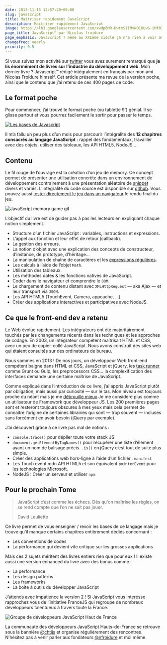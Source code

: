 ```yaml
---
date: 2013-11-15 12:57:20+00:00
slug: javascript
title: Maitriser rapidement JavaScript
description: Maitriser rapidement JavaScript
image: https://lh3.googleusercontent.com/xwdp6MR-DwtmSiIMvNO1UUwG-iMf07q8aB84YmjOXkaqzR83_L2CBLzOFXwTXe9u0n01ds3Nzjen-VCVkBs5mhEMX29TIHIb2uuWYsBLbaxFsCrfTu2zginOrn4YixqrDT-kVox-FTpVpSbtq7b1PjLe-7hzbHUYo1_ycD1KZHDx2OrTGpTu0UI5Ge5ObCvD9NBj1fb5QE_Ld_u1Px94rs_VdqTqUmIrdYWiEBYwDrcbtSekJ_UaQOoSEZKE509S3_ANep0f84eJfRinSq8pusauOjQV_ZdBI65TMJFiFMydr1MLx8i-ENDxunGtp9ILMUnko2TY2eiAGFMkfYM4D1o0g5io9HA8m0PBDa9TiTrLL8VU_9jglg2NJjASNxyOWnk6zFwyUJtCURtlJSVA4SHXOfaG7HGAXvgPlM3yUFEOLZzoYYw2XdSDWH4QqYr8MdSAbCPe_ZdsDdjwspyfgzCILZlZFlzgU8oNxMc0Vk-t70K3u-HNYKRVsKwcABGQPeY-2BsfALtEnycwVf5kysX4yLDEj8B3gL5SyTMXRD-RNsznAzzMHT5GcXG1eUiSXKL4M18kFkxX0iLoGjE3kFJVnPA3bcn100pQ2PYejZDqosUA=w1024-h512-no
page_title: JavaScript™ par Nicolas froidure
page_emphasis: JavaScript ? même au XXIème siècle ça n’a rien à voir avec Java ou J2EE
changefreq: yearly
priority: 0.5
---
```


Si vous suivez mon activité sur [twitter](https://twitter.com/_flexbox) vous avez surement remarqué que __je lis énormément de livres sur l’industrie du développement web__. Mon dernier livre ? Javascript™ rédigé intégralement en français par mon ami Nicolas Froidure himself.
Cet article présente ma revue de la version poche, ainsi que le contenu que j’ai retenu de ces 400 pages de code.

## Le format poche

Pour commencer, j’ai trouvé le format poche (ou tablette 9') génial. Il se glisse partout et vous pourrez facilement le sortir pour passer le temps.

[![Les bases de Javascript](front/books/nicolas-froidure-js.jpg?raw=true)](http://amzn.to/2d9AhoS)

Il m’a fallu un peu plus d’un mois pour parcourir l’intégralité des __12 chapitres consacrés au langage JavaScript__ : rappel des fondamentaux, travailler avec des objets, utiliser des tableaux, les API HTML5, NodeJS …

## Contenu

Le fil rouge de l’ouvrage est la création d’un jeu de memory. Ce concept permet de présenter une utilisation concrète dans un environnement de développement contrairement à une présentation aléatoire de [snippet](https://fr.wikipedia.org/wiki/Snippet) divers et variés. L’intégralité du code source est disponible sur [github](http://github.com/nfroidure). Vous pouvez aussi [tester directement le jeu dans un navigateur](http://memory.insertafter.com) le rendu final du jeu.


![JavaScript memory game gif](https://lh3.googleusercontent.com/GPq4MRIV0re9VrGUKLHAUxpiCoaJZuDQZUrAxDgBiHIf1HH7olBkkE9XVil1tTnZf9j__fpfDgZ-4YYF9mDNVWs_PBGtIuaGbW0-hqnUhAv_ro67alhCKbRdbHb5czJAtCq8mCC_tZWFUaASMyfInY8fgmOft9jsyKtyVd5nQYJSkml7SVHRpdHYD0RaNtbRPrUBu1e67ov5jNYmyfmcBCwRrI3lVnJKkAyygbjHvtnl4xb84BTVBgiAPw6mvAVa02Sg90j6km2MaXd67QEG8y8ozMjOTUTocH_3jSdfu6wyUYDewZUhSLvyMR_3G8228CY5vBZ6ubB_dApwDWhpsBukElpAlYU1IQKWs2ak-JPstLIrpC9xXC9H7Bzd-GJLsDSXuqvKmWONMeQFB9X8VjY80YSflmERZKMLg8o-j7CROKsohcPEf2t288urOyQez8VdSLBcQP94cx248F8JONWLUSh75Xx9hd9rPzWnHCqo-5EdznklQxU-M6Y4LMG_A0seswj5AIxpkiZctIHsBNyWQMe9JvcmkhU9HiAZhKOChOyCHth9GD9_Mk_IdefxgQSNm_Xx1sP29QKwQqcu5Tjt4XtordLyUb-6QmYua77cHccA=w593-h378-no)

L’objectif du livre est de guider pas à pas les lecteurs en expliquant chaque notion simplement.

- Structure d’un fichier JavaScript : variables, instructions et expressions.
- L’appel aux fonction et leur effet de retour (callback).
- La gestion des erreurs.
- La notion d’objet avec une explication des concepts de constructeur, d’instance, de prototype, d’héritage…
- La manipulation de chaîne de caractères et les [expressions régulières](http://leaverou.github.io/regexplained/).
- Les calculs à l’aide de l’objet `Math`.
- Utilisation des tableaux.
- Les méthodes dates & les fonctions natives de JavaScript.
- Coder dans le navigateur et comprendre le `DOM`.
- Le chargement de contenu distant avec `XMLHttpRequest` — aka Ajax — et leur transport via `JSON`.
- Les API HTML5 (TouchEvent, Camera, appcache, …)
- Créer des applications interactives et participatives avec NodeJS.

## Ce que le front-end dev a retenu

Le Web évolue rapidement. Les intégrateurs ont été majoritairement touchés par les changements récents dans les techniques et les approches de codage. En 2003, un intégrateur compétent maîtrisait HTML et CSS, avec un peu de copier-collé JavaScript. Nous avons construit des sites web qui étaient consultés sur des ordinateurs de bureau.

Nous sommes en 2013 ! De nos jours, un développeur Web front-end compétent baigne dans HTML et CSS, JavaScript et jQuery, les [task runner](https://www.anthedesign.fr/developpement-web/tasks-runner-developpeur-front/) comme Grunt ou Gulp, les preprocessors CSS… la complexification des interfaces demande une certaine maîtrise de JavaScript.

Comme expliqué dans l’introduction de ce livre, j’ai appris JavaScript plutôt par obligation, mais aussi par curiosité — sur le tas. Mon niveau est toujours proche du néant mais je me [débrouille mieux](http://flexbox.github.io/pokemon-breakpoint/) Je me considère plus comme un utilisateur de Framework que développeur JS. Les 200 premières pages sont et resteront toujours obscures à mes yeux mais cela permet de connaître l’origine de certaines librairies qui sont — trop souvent — incluses sans forcément en avoir besoin (jQuery par exemple).

J’ai découvert grâce à ce livre pas mal de notions :

- `console.trace()` pour dépiler toute votre stack JS
- `document.getElementByTagNames()` pour récupérer une liste d’élément ayant un nom de balisage précis. `.is()` en jQuery c’est tout de suite plus simple.
- Créer des applications web hors-ligne à l’aide d’un fichier `.manifest`
- Les Touch event mdn API HTML5 et son équivalent `pointerEvent` pour les technologies Microsoft.
- NodeJS : Créer un serveur et utiliser `npm`

## Pour le prochain Tome

>JavaScript c’est comme les échecs. Dès qu'on maîtrise les règles, on se rend compte que l’on ne sait pas jouer.
>
>David Leuliette

Ce livre permet de vous enseigner / revoir les bases de ce langage mais je trouve qu’il manque certains chapitres entièrement dédiés concernant :

- Les conventions de codes
- La performance qui devient vite critique sur les grosses applications

Mais ces 2 sujets méritent des livres entiers rien que pour eux ! Il existe aussi une version enhanced du livre avec des bonus comme :

- La performance
- Les design patterns
- Les frameworks
- La boite à outils du développer JavaScript

J’attends avec impatience la version 2 !
Si JavaScript vous interesse rapprochez vous de l’initiative FranceJS qui regroupe de nombreux développeurs talentueux à travers toute la France.

![Groupe de développeurs JavaScript Haut de France](https://lh3.googleusercontent.com/PMfxgdPCVWOMtuxQ9Aq16mU0OKeoPz0nDvwkPG3XCyStOvEPEFc_0vYdouF07CkmC6jt_AiZdv2wqoDRSkTpX_xd8wcZy9kSvQstlOchMLIkfaBl8gJY2YGUALfe3OBefQVUOwqe3a2YpI5ZpVNyVRPbL6RJHNNRB043mGIOZVmr9_z5cECqdYkrBKyrcMacNLv3sXHjIeWsiX5qCltl7qnDHJazt8tTU1Wn1wzRU9dSRywLkK8vir0NIrJwwWQVweY68sd-uRZmWwqyaqBMVkjT-8V6qAIOdkdlCAXvKX0RjJaUglnj0Ba-_UkQYXoVf161opzCv0zgo6UG2FSp-lzCCgzEnWnafU8APyHlqLz8ojpZ36tYoux73KUiaXUf7zWDM7-05PSV7dH_iHjn7CDlJaeK0pFM4IYAw99mv6tOCe8n7AVyEaRnji-dWkr_XqWoGzpoEYU-upDbgHwO_OhDZ2VPnN15YLxJ1NXMnoEy1Lw-Xqvqd0QHRF1Gvi6TORCzsykW11aytwUzFKDrVHN2Tw16sYceL41mHJFQoes7nhL-28-rbw8z4U9OXBFR2M89491Vt-5uQ0bPo2PT6e-tZYYpubGVGAGCGI_1kh0yqJK5=w1024-h402-no)

La communauté des développeurs JavaScript Hauts-de-France se retrouve sous la bannière [@chtijs](https://twitter.com/chtijs) et organise régulièrement des rencontres. N’hésitez pas à venir parler aux fondateurs [@nfroidure](https://twitter.com/nfroidure) et moi même.
